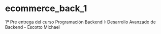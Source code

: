 # ecommerce_back_1
1º Pre entrega del curso Programación Backend I: Desarrollo Avanzado de Backend - Escotto Michael
